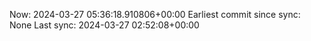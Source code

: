 Now: 2024-03-27 05:36:18.910806+00:00 Earliest commit since sync: None Last sync: 2024-03-27 02:52:08+00:00
